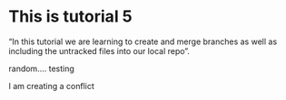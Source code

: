 # This is tutorial 5


“In this tutorial we are learning to create and merge branches as well as including the untracked files into our local repo”.

random.... testing


I am creating a conflict 
